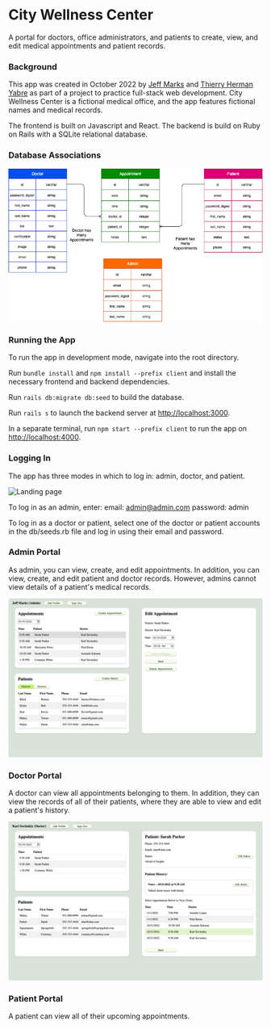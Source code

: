 # City Wellness Center

A portal for doctors, office administrators, and patients to create, view, and edit medical appointments and patient records.

### Background

This app was created in October 2022 by [Jeff Marks](https://github.com/jefftmarks) and [Thierry Herman Yabre](https://github.com/Cresus9) as part of a project to practice full-stack web development. City Wellness Center is a fictional medical office, and the app features fictional names and medical records.

The frontend is built on Javascript and React. The backend is build on Ruby on Rails with a SQLite relational database.

### Database Associations

![Database Associations](/associations.png)

### Running the App

To run the app in development mode, navigate into the root directory.

Run `bundle install` and `npm install --prefix client` and install the necessary frontend and backend dependencies.

Run `rails db:migrate db:seed` to build the database.

Run `rails s` to launch the backend server at [http://localhost:3000](http://localhost:3000).

In a separate terminal, run `npm start --prefix client` to run the app on [http://localhost:4000](http://localhost:4000).

### Logging In

The app has three modes in which to log in: admin, doctor, and patient.

![Landing page](/screenshots/Landing%20Page.png)

To log in as an admin, enter:
email: admin@admin.com
password: admin

To log in as a doctor or patient, select one of the doctor or patient accounts in the db/seeds.rb file and log in using their email and password.

### Admin Portal

As admin, you can view, create, and edit appointments. In addition, you can view, create, and edit patient and doctor records. However, admins cannot view details of a patient's medical records.

![Admin Portal](/screenshots/Admin%20Portal.png)

### Doctor Portal

A doctor can view all appointments belonging to them. In addition, they can view the records of all of their patients, where they are able to view and edit a patient's history.

![Doctor Portal](/screenshots/Doctor%20Portal.png)

### Patient Portal

A patient can view all of their upcoming appointments.